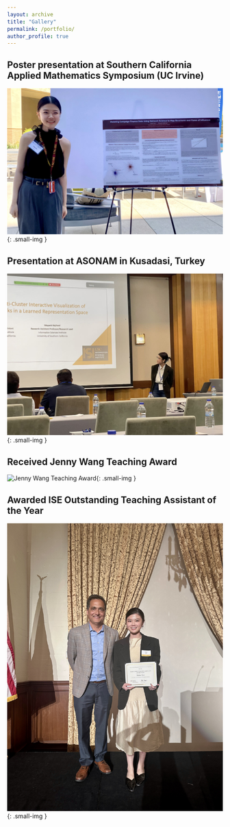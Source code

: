 ```yaml
---
layout: archive
title: "Gallery"
permalink: /portfolio/
author_profile: true
---
```


## Poster presentation at Southern California Applied Mathematics Symposium (UC Irvine)
![SOCAMS](../images/SOCAMS.jpg "SOCAMS"){: .small-img }

## Presentation at ASONAM in Kusadasi, Turkey  
![Presentation at ASONAM](../images/ASONAM2023.JPG "Presentation at ASONAM 2023"){: .small-img }

## Received Jenny Wang Teaching Award  
![Jenny Wang Teaching Award](../images/JennyWang.JPG "Jenny Wang Teaching Award"){: .small-img }

## Awarded ISE Outstanding Teaching Assistant of the Year  
![ISETA](../images/ISETA.jpg "ISETA"){: .small-img }
